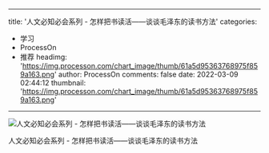
---
title: '人文必知必会系列 - 怎样把书读活——谈谈毛泽东的读书方法'
categories: 
 - 学习
 - ProcessOn
 - 推荐
headimg: 'https://img.processon.com/chart_image/thumb/61a5d95363768975f859a163.png'
author: ProcessOn
comments: false
date: 2022-03-09 02:44:12
thumbnail: 'https://img.processon.com/chart_image/thumb/61a5d95363768975f859a163.png'
---

<div>   
<img class="thumb" alt="人文必知必会系列 -  怎样把书读活——谈谈毛泽东的读书方法" src="https://img.processon.com/chart_image/thumb/61a5d95363768975f859a163.png" referrerpolicy="no-referrer">
<p>人文必知必会系列 - 怎样把书读活——谈谈毛泽东的读书方法</p>  
</div>
            
